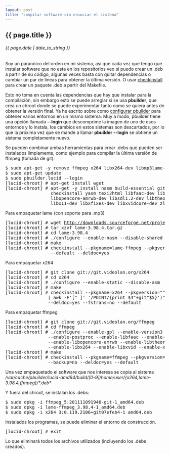 ```yaml
---
layout: post
title: "compilar software sin ensuciar el sistema"
---
```


## {{ page.title }}
###### {{ page.date | date_to_string }}

Soy un paranóico del orden en mi sistema, así que cada vez que tengo que instalar software que no esta en los repositorios veo si puedo crear un .deb a partir de su código, algunas veces basta con quitar dependencias o cambiar un par de líneas para obtener la última versión. O usar [checkinstall](http://asic-linux.com.mx/%7Eizto/checkinstall/) para crear un paquete .deb a partir del Makefile.

Esto no toma en cuenta las dependencias que hay que instalar para la compilación, sin embargo esto se puede arreglar si se usa **pbuilder**, que crea un chroot donde se puede experimentar tanto como se quiera antes de obtener la versión final. Ya he escrito sobre como [configurar pbuilder](https://viajemotu.wordpress.com/2010/08/10/notas-sobre-pbuilder) para obtener varios entornos en un mismo sistema. Muy a modo, pbuilder tiene una opción llamada **--login** que descomprime la imagen de uno de esos entornos y lo instala, los cambios en estos sistemas son descartados, por lo que la próxima vez que se mande a llamar **pbuilder --login** se obtiene un sistema completamente nuevo.

Se pueden combinar ambas herramientas para crear .debs que pueden ser instalados limpiamente, como ejemplo para compilar la última versión de ffmpeg (tomada de git):

<pre class="sh_sh">
$ sudo apt-get -y remove ffmpeg x264 libx264-dev libmp3lame-dev 
$ sudo apt-get update
$ sudo pbuilder.lucid --login
[lucid-chroot] # apt-get install wget
[lucid-chroot] # apt-get -y install nasm build-essential git-core \
                 checkinstall yasm texi2html libfaac-dev libopencore-amrnb-dev     \
                 libopencore-amrwb-dev libsdl1.2-dev libtheora-dev libvorbis-dev   \
                 libx11-dev libxfixes-dev libxvidcore-dev zlib1g-dev
</pre>

Para empaquetar lame (con soporte para .mp3)

<pre class="sh_sh">
[lucid-chroot] # wget <a href="http://downloads.sourceforge.net/project/lame/lame/3.98.4/lame-3.98.4.tar.gz" target="_blank">http://downloads.sourceforge.net/project/lame/.../lame-3.98.4.tar.gz</a>
[lucid-chroot] # tar xzvf lame-3.98.4.tar.gz 
[lucid-chroot] # cd lame-3.98.4
[lucid-chroot] # ./configure --enable-nasm --disable-shared
[lucid-chroot] # make 
[lucid-chroot] # checkinstall --pkgname=lame-ffmpeg --pkgversion="3.98.4" --backup=no\
                 --default --deldoc=yes
</pre>

Para empaquetar x264

<pre class="sh_sh">
[lucid-chroot] # git clone git://git.videolan.org/x264
[lucid-chroot] # cd x264
[lucid-chroot] # ./configure --enable-static --disable-asm
[lucid-chroot] # make
[lucid-chroot] # checkinstall --pkgname=x264 --pkgversion=""3:$(./version.sh \
                | awk -F'[" ]' '/POINT/{print $4"+git"$5}')"" --backup=no \
                --deldoc=yes --fstrans=no --default
</pre>

Para empaquetar ffmpeg

<pre class="sh_sh">
[lucid-chroot] # git clone git://git.videolan.org/ffmpeg
[lucid-chroot] # cd ffmpeg
[lucid-chroot] # ./configure --enable-gpl --enable-version3 --enable-nonfree \
                --enable-postproc --enable-libfaac --enable-libopencore-amrnb \
                --enable-libopencore-amrwb --enable-libtheora --enable-libvorbis \
                --enable-libx264 --enable-libxvid --enable-x11grab --enable-libmp3lame
[lucid-chroot] # make
[lucid-chroot] # checkinstall --pkgname=ffmpeg --pkgversion="5:$(./version.sh)" \
                --backup=no --deldoc=yes --default
</pre>

Una vez empaquetado el software que nos interesa se copia al sistema **/var/cache/pbuilder/lucid-amd64/build/[0-9*]/home/user/{x264,lame-3.98.4,ffmpeg}/*.deb**

Y fuera del chroot, se instalan los .debs:

<pre class="sh_sh">
$ sudo dpkg -i ffmpeg_5:201111091946-git-1_amd64.deb
$ sudo dpkg -i lame-ffmpeg_3.98.4-1_amd64.deb
$ sudo dpkg -i x264_3:0.119.2106+git07efeb4-1_amd64.deb
</pre>

Instalados los programas, se puede eliminar el entorno de construcción.

<pre class="sh_sh">
[lucid-chroot] # exit
</pre>

Lo que eliminará todos los archivos utilizados (incluyendo los .debs creados).
